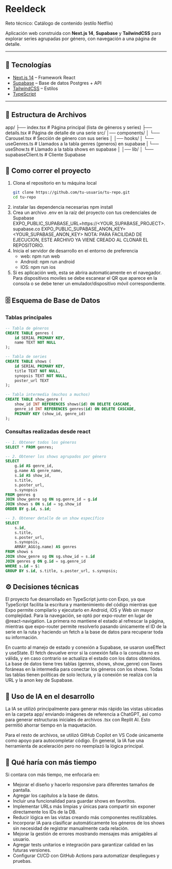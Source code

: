 # Reeldeck
Reto técnico: Catálogo de contenido (estilo Netflix)

Aplicación web construida con **Next.js 14**, **Supabase** y **TailwindCSS** para explorar series agrupadas por género, con navegación a una página de detalle.

---

## 🚀 Tecnologías

- [Next.js 14](https://nextjs.org/) – Framework React
- [Supabase](https://supabase.com/) – Base de datos Postgres + API
- [TailwindCSS](https://tailwindcss.com/) – Estilos
- [TypeScript](https://www.typescriptlang.org/)

---

## 📂 Estructura de Archivos

app/
├── index.tsx # Página principal (lista de géneros y series)
├── details.tsx # Página de detalle de una serie
src/
│── components/
│ └── Carousel.tsx # Sección de género con sus series
│
│── hooks/
│ └── useGenres.ts # Llamados a la tabla genres (generos) en supabase
| └── useShow.ts # Llamado a la tabla shows en supabase
│
│── lib/
│ └── supabaseClient.ts # Cliente Supabase

## 🚀 Como correr el proyecto

1. Clona el repositorio en tu máquina local  
   ```bash
   git clone https://github.com/tu-usuario/tu-repo.git
   cd tu-repo
2. instalar las dependencia necesarias
   npm install
3. Crea un archivo .env en la raíz del proyecto con tus credenciales de Supabase
   EXPO_PUBLIC_SUPABASE_URL=https://<YOUR_SUPABASE_PROJECT>.supabase.co
   EXPO_PUBLIC_SUPABASE_ANON_KEY=<YOUR_SUPABASE_ANON_KEY>
   NOTA: PARA FACILIDAD DE EJECUCION, ESTE ARCHIVO YA VIENE CREADO AL CLONAR EL REPOSITORIO.
4. Inicia el servidor de desarrollo en el entorno de preferencia
   * web: npm run web
   * Android: npm run android
   * IOS: npm run ios
5. Si es aplicación web, esta se abrira automaticamente en el navegador. Para dispositivos moviles se debe escanear el QR que aparece en la consola o se debe tener un emulador/dispositivo móvil correspondiente.

## 🗄️ Esquema de Base de Datos

### Tablas principales

```sql
-- Tabla de géneros
CREATE TABLE genres (
    id SERIAL PRIMARY KEY,
    name TEXT NOT NULL
);

-- Tabla de series
CREATE TABLE shows (
    id SERIAL PRIMARY KEY,
    title TEXT NOT NULL,
    synopsis TEXT NOT NULL,
    poster_url TEXT
);

-- Tabla intermedia (muchos a muchos)
CREATE TABLE show_genre (
    show_id INT REFERENCES shows(id) ON DELETE CASCADE,
    genre_id INT REFERENCES genres(id) ON DELETE CASCADE,
    PRIMARY KEY (show_id, genre_id)
); 
```

### Consultas realizadas desde react

```sql
-- 1. Obtener todos los géneros
SELECT * FROM genres;

-- 2. Obtener los shows agrupados por género
SELECT 
    g.id AS genre_id,
    g.name AS genre_name,
    s.id AS show_id,
    s.title,
    s.poster_url,
    s.synopsis
FROM genres g
JOIN show_genre sg ON sg.genre_id = g.id
JOIN shows s ON s.id = sg.show_id
ORDER BY g.id, s.id;

-- 3. Obtener detalle de un show específico
SELECT 
    s.id,
    s.title,
    s.poster_url,
    s.synopsis,
    ARRAY_AGG(g.name) AS genres
FROM shows s
JOIN show_genre sg ON sg.show_id = s.id
JOIN genres g ON g.id = sg.genre_id
WHERE s.id = $1
GROUP BY s.id, s.title, s.poster_url, s.synopsis;
```

## ⚙️ Decisiones técnicas

El proyecto fue desarrollado en TypeScript junto con Expo, ya que TypeScript facilita la escritura y mantenimiento del código mientras que Expo permite compilarlo y ejecutarlo en Android, iOS y Web sin mayor complejidad. Para la navegación, se optó por expo-router en lugar de @react-navigation. La primera no mantiene el estado al refrescar la página, mientras que expo-router permite resolverlo pasando únicamente el ID de la serie en la ruta y haciendo un fetch a la base de datos para recuperar toda su información.

En cuanto al manejo de estado y conexión a Supabase, se usaron useEffect y useState. El fetch devuelve error si la conexión falla o la consulta no es válida, y en caso contrario se actualiza el estado con los datos obtenidos. La base de datos tiene tres tablas (genres, shows, show_genre) con llaves foráneas en la intermedia para conectar los géneros con los shows. Todas las tablas tienen políticas de solo lectura, y la conexión se realiza con la URL y la anon key de Supabase.

##  🤖 Uso de IA en el desarrollo

La IA se utilizó principalmente para generar más rápido las vistas ubicadas en la carpeta app/ enviando imágenes de referencia a ChatGPT, así como para generar estructuras iniciales de archivos .tsx con Replit AI. Esto permitió ahorrar tiempo en la maquetación.

Para el resto de archivos, se utilizó GitHub Copilot en VS Code únicamente como apoyo para autocompletar código. En general, la IA fue una herramienta de aceleración pero no reemplazó la lógica principal.

## 🔮 Qué haría con más tiempo

Si contara con más tiempo, me enfocaría en:

- Mejorar el diseño y hacerlo responsive para diferentes tamaños de pantalla.
- Agregar los capítulos a la base de datos.
- Incluir una funcionalidad para guardar shows en favoritos.
- Implementar URLs más limpias y únicas para compartir sin exponer directamente los IDs de la DB.
- Reducir lógica en las vistas creando más componentes reutilizables.
- Incorporar IA para clasificar automáticamente los géneros de los shows sin necesidad de registrar manualmente cada relación.
- Mejorar la gestión de errores mostrando mensajes más amigables al usuario.
- Agregar tests unitarios e integración para garantizar calidad en las futuras versiones.
- Configurar CI/CD con GitHub Actions para automatizar despliegues y pruebas.